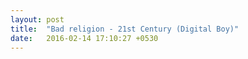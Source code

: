 ```yaml
---
layout: post
title:  "Bad religion - 21st Century (Digital Boy)"
date:   2016-02-14 17:10:27 +0530
---
```


<div class="tv">
	<div class="tv-box">
		<div class="tv-screen"></div>
	</div>
	<div class="tv-stand"></div>
</div>